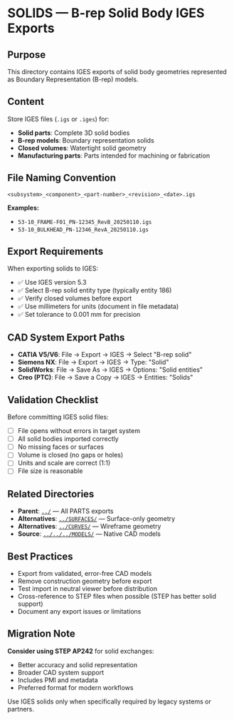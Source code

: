 # SOLIDS — B-rep Solid Body IGES Exports

## Purpose

This directory contains IGES exports of solid body geometries represented as Boundary Representation (B-rep) models.

## Content

Store IGES files (`.igs` or `.iges`) for:
- **Solid parts**: Complete 3D solid bodies
- **B-rep models**: Boundary representation solids
- **Closed volumes**: Watertight solid geometry
- **Manufacturing parts**: Parts intended for machining or fabrication

## File Naming Convention

```
<subsystem>_<component>_<part-number>_<revision>_<date>.igs
```

**Examples:**
- `53-10_FRAME-F01_PN-12345_RevB_20250110.igs`
- `53-10_BULKHEAD_PN-12346_RevA_20250110.igs`

## Export Requirements

When exporting solids to IGES:
- ✅ Use IGES version 5.3
- ✅ Select B-rep solid entity type (typically entity 186)
- ✅ Verify closed volumes before export
- ✅ Use millimeters for units (document in file metadata)
- ✅ Set tolerance to 0.001 mm for precision

## CAD System Export Paths

- **CATIA V5/V6**: File → Export → IGES → Select "B-rep solid"
- **Siemens NX**: File → Export → IGES → Type: "Solid"
- **SolidWorks**: File → Save As → IGES → Options: "Solid entities"
- **Creo (PTC)**: File → Save a Copy → IGES → Entities: "Solids"

## Validation Checklist

Before committing IGES solid files:
- [ ] File opens without errors in target system
- [ ] All solid bodies imported correctly
- [ ] No missing faces or surfaces
- [ ] Volume is closed (no gaps or holes)
- [ ] Units and scale are correct (1:1)
- [ ] File size is reasonable

## Related Directories

- **Parent**: [`../`](../) — All PARTS exports
- **Alternatives**: [`../SURFACES/`](../SURFACES/) — Surface-only geometry
- **Alternatives**: [`../CURVES/`](../CURVES/) — Wireframe geometry
- **Source**: [`../../../MODELS/`](../../../MODELS/) — Native CAD models

## Best Practices

- Export from validated, error-free CAD models
- Remove construction geometry before export
- Test import in neutral viewer before distribution
- Cross-reference to STEP files when possible (STEP has better solid support)
- Document any export issues or limitations

## Migration Note

**Consider using STEP AP242** for solid exchanges:
- Better accuracy and solid representation
- Broader CAD system support
- Includes PMI and metadata
- Preferred format for modern workflows

Use IGES solids only when specifically required by legacy systems or partners.
